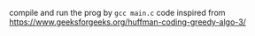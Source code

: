 

compile and run the prog by
`
gcc main.c
`
code inspired from https://www.geeksforgeeks.org/huffman-coding-greedy-algo-3/
